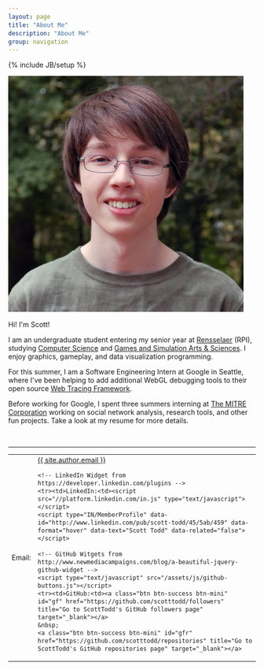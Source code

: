 ```yaml
---
layout: page
title: "About Me"
description: "About Me"
group: navigation
---
```

{% include JB/setup %}

<link rel="stylesheet" href="/assets/css/about.css">

<img src="/assets/images/scott-todd.png" class="photo-id">

Hi! I'm Scott!

I am an undergraduate student entering my senior year at <a href="http://www.rpi.edu/">Rensselaer</a> (RPI), studying <a href="http://www.cs.rpi.edu/">Computer Science</a> and <a href="http://www.hass.rpi.edu/pl/gaming">Games and Simulation Arts & Sciences</a>. I enjoy graphics, gameplay, and data visualization programming.

For this summer, I am a Software Engineering Intern at Google in Seattle, where I've been helping to add additional WebGL debugging tools to their open source <a href="http://google.github.io/tracing-framework/">Web Tracing Framework</a>.

Before working for Google, I spent three summers interning at <a href="http://www.mitre.org/">The MITRE Corporation</a> working on social network analysis, research tools, and other fun projects. Take a look at my resume for more details.

<br>
<hr>

<table class="contact-info">
<col><col>
<thead></thead>
<tbody>
    <tr><td>Email:<td><a href="mailto:{{ site.author.email }}">{{ site.author.email }}</a>

    <!-- LinkedIn Widget from https://developer.linkedin.com/plugins -->
    <tr><td>LinkedIn:<td><script src="//platform.linkedin.com/in.js" type="text/javascript"></script>
    <script type="IN/MemberProfile" data-id="http://www.linkedin.com/pub/scott-todd/45/5ab/459" data-format="hover" data-text="Scott Todd" data-related="false"></script>

    <!-- GitHub Witgets from http://www.newmediacampaigns.com/blog/a-beautiful-jquery-github-widget -->
    <script type="text/javascript" src="/assets/js/github-buttons.js"></script>
    <tr><td>GitHub:<td><a class="btn btn-success btn-mini" id="gf" href="https://github.com/scotttodd/followers" title="Go to ScottTodd's GitHub followers page" target="_blank"></a>
    &nbsp;
    <a class="btn btn-success btn-mini" id="gfr" href="https://github.com/scotttodd/repositories" title="Go to ScottTodd's GitHub repositories page" target="_blank"></a>
</tbody>
</table>
